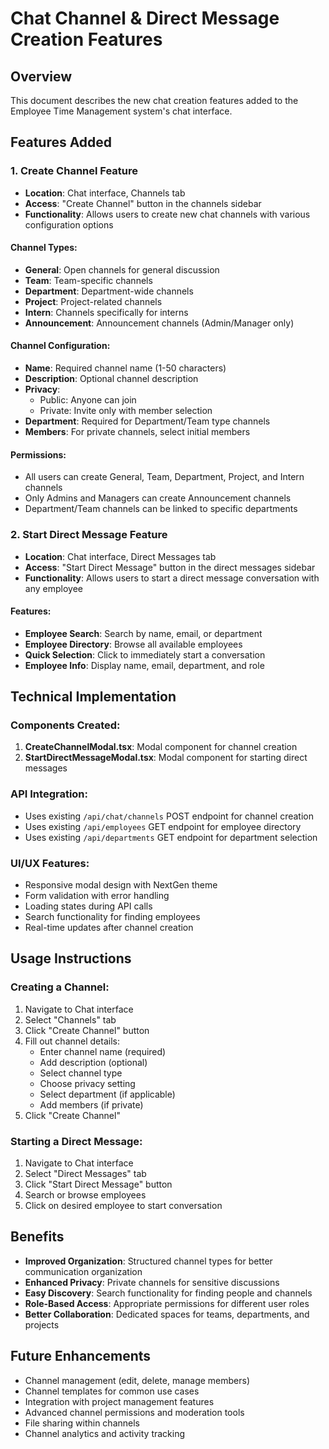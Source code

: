# Chat Channel & Direct Message Creation Features

## Overview
This document describes the new chat creation features added to the Employee Time Management system's chat interface.

## Features Added

### 1. Create Channel Feature
- **Location**: Chat interface, Channels tab
- **Access**: "Create Channel" button in the channels sidebar
- **Functionality**: Allows users to create new chat channels with various configuration options

#### Channel Types:
- **General**: Open channels for general discussion
- **Team**: Team-specific channels
- **Department**: Department-wide channels  
- **Project**: Project-related channels
- **Intern**: Channels specifically for interns
- **Announcement**: Announcement channels (Admin/Manager only)

#### Channel Configuration:
- **Name**: Required channel name (1-50 characters)
- **Description**: Optional channel description
- **Privacy**: 
  - Public: Anyone can join
  - Private: Invite only with member selection
- **Department**: Required for Department/Team type channels
- **Members**: For private channels, select initial members

#### Permissions:
- All users can create General, Team, Department, Project, and Intern channels
- Only Admins and Managers can create Announcement channels
- Department/Team channels can be linked to specific departments

### 2. Start Direct Message Feature
- **Location**: Chat interface, Direct Messages tab
- **Access**: "Start Direct Message" button in the direct messages sidebar
- **Functionality**: Allows users to start a direct message conversation with any employee

#### Features:
- **Employee Search**: Search by name, email, or department
- **Employee Directory**: Browse all available employees
- **Quick Selection**: Click to immediately start a conversation
- **Employee Info**: Display name, email, department, and role

## Technical Implementation

### Components Created:
1. **CreateChannelModal.tsx**: Modal component for channel creation
2. **StartDirectMessageModal.tsx**: Modal component for starting direct messages

### API Integration:
- Uses existing `/api/chat/channels` POST endpoint for channel creation
- Uses existing `/api/employees` GET endpoint for employee directory
- Uses existing `/api/departments` GET endpoint for department selection

### UI/UX Features:
- Responsive modal design with NextGen theme
- Form validation with error handling
- Loading states during API calls
- Search functionality for finding employees
- Real-time updates after channel creation

## Usage Instructions

### Creating a Channel:
1. Navigate to Chat interface
2. Select "Channels" tab
3. Click "Create Channel" button
4. Fill out channel details:
   - Enter channel name (required)
   - Add description (optional)
   - Select channel type
   - Choose privacy setting
   - Select department (if applicable)
   - Add members (if private)
5. Click "Create Channel"

### Starting a Direct Message:
1. Navigate to Chat interface
2. Select "Direct Messages" tab
3. Click "Start Direct Message" button
4. Search or browse employees
5. Click on desired employee to start conversation

## Benefits
- **Improved Organization**: Structured channel types for better communication organization
- **Enhanced Privacy**: Private channels for sensitive discussions
- **Easy Discovery**: Search functionality for finding people and channels
- **Role-Based Access**: Appropriate permissions for different user roles
- **Better Collaboration**: Dedicated spaces for teams, departments, and projects

## Future Enhancements
- Channel management (edit, delete, manage members)
- Channel templates for common use cases
- Integration with project management features
- Advanced channel permissions and moderation tools
- File sharing within channels
- Channel analytics and activity tracking
